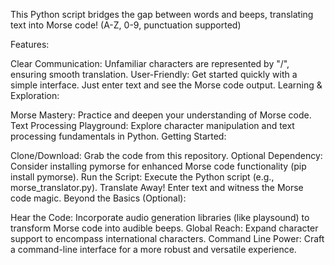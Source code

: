 This Python script bridges the gap between words and beeps, translating text into Morse code! (A-Z, 0-9, punctuation supported)

Features:

Clear Communication: Unfamiliar characters are represented by "/", ensuring smooth translation.
User-Friendly: Get started quickly with a simple interface. Just enter text and see the Morse code output.
Learning & Exploration:

Morse Mastery: Practice and deepen your understanding of Morse code.
Text Processing Playground: Explore character manipulation and text processing fundamentals in Python.
Getting Started:

Clone/Download: Grab the code from this repository.
Optional Dependency: Consider installing pymorse for enhanced Morse code functionality (pip install pymorse).
Run the Script: Execute the Python script (e.g., morse_translator.py).
Translate Away! Enter text and witness the Morse code magic.
Beyond the Basics (Optional):

Hear the Code: Incorporate audio generation libraries (like playsound) to transform Morse code into audible beeps.
Global Reach: Expand character support to encompass international characters.
Command Line Power: Craft a command-line interface for a more robust and versatile experience.

